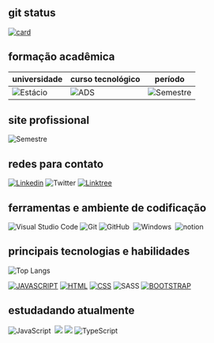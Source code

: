 
## git status
[![card](https://github-readme-stats.vercel.app/api?username=ojonatasquirino&theme=dark&show_icons=true)](https://github.com/anuraghazra/github-readme-stats)

## formação acadêmica


| universidade | curso tecnológico | período
| --- | ----- | -----
| ![Estácio](https://img.shields.io/badge/estácio-0D1117?style=for-the-badge&logo=estacio&logoColor=blue) |![ADS](https://img.shields.io/badge/desenvolvimento_de_software-0D1117?style=for-the-badge&logo=estacio&logoColor=blue) | ![Semestre](https://img.shields.io/badge/4º_semestre-0D1117?style=for-the-badge&logo=estacio&logoColor=blue)

## site profissional

![Semestre](https://img.shields.io/badge/portfólio-0D1117?style=for-the-badge&logo=About.me&logoColor=054595)

## redes para contato

[![Linkedin](https://img.shields.io/badge/LinkedIn-0D1117?style=for-the-badge&logo=linkedin&logoColor=007ACC)](https://www.linkedin.com/in/jonatasquirino/)
![Twitter](https://img.shields.io/badge/Twitter-0D1117?style=for-the-badge&logo=twitter&logoColor=054595)
[![Linktree](https://img.shields.io/badge/linktree-0D1117?style=for-the-badge&logo=linktree&logoColor=green)](https://linktr.ee/ojonatasquirino)

## ferramentas e ambiente de codificação

![Visual Studio Code](https://img.shields.io/badge/-Visual%20Studio%20Code-0D1117?style=for-the-badge&logo=visual-studio-code&logoColor=007ACC&labelColor=0D1117)
![Git](https://img.shields.io/badge/-Git-0D1117?style=for-the-badge&logo=git&labelColor=0D1117)
![GitHub](https://img.shields.io/badge/-GitHub-0D1117?style=for-the-badge&logo=github&labelColor=0D1117)&nbsp;
![Windows](https://img.shields.io/badge/Windows-0D1117?style=for-the-badge&logo=windows&labelColor=0D1117)&nbsp;
![notion](https://img.shields.io/badge/Notion-0D1117?style=for-the-badge&logo=notion&logoColor=white)

 ## principais tecnologias e habilidades

![Top Langs](https://github-readme-stats.vercel.app/api/top-langs/?username=ojonatasquirino&layout=compact&theme=dark)

[![JAVASCRIPT](https://img.shields.io/badge/JavaScript-0D1117?style=for-the-badge&logo=javascript&logoColor=yellow)]()
[![HTML](https://img.shields.io/badge/HTML5-0D1117?style=for-the-badge&logo=html5&logoColor=red)]()
[![CSS](https://img.shields.io/badge/CSS3-0D1117?style=for-the-badge&logo=css3&logoColor=007ACC)]()
![SASS](https://img.shields.io/badge/Sass-0D1117?style=for-the-badge&logo=sass&logoColor=#fff)
[![BOOTSTRAP](https://img.shields.io/badge/Bootstrap-0D1117?style=for-the-badge&logo=bootstrap&logoColor=b99aff)]()


## estudadando atualmente
![JavaScript](https://img.shields.io/badge/-JavaScript-0D1117?style=for-the-badge&logo=javascript&labelColor=0D1117&textColor=0D1117)&nbsp;
![](https://img.shields.io/badge/sequelize-0D1117?style=for-the-badge&logo=sequelize&logoColor=blue)
![](https://img.shields.io/badge/PostgreSQL-0D1117?style=for-the-badge&logo=postgresql&logoColor=white)
![TypeScript](https://img.shields.io/badge/TypeScript-0D1117?style=for-the-badge&logo=typescript&logoColor=007ACC)









